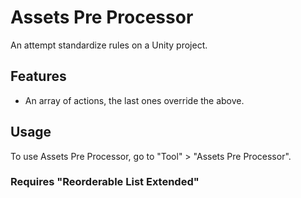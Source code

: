 # Assets Pre Processor

An attempt standardize rules on a Unity project.

## Features

* An array of actions, the last ones override the above.

## Usage

To use Assets Pre Processor, go to "Tool" > "Assets Pre Processor".

### Requires "Reorderable List Extended"